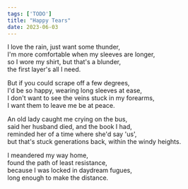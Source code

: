 ```yaml
---
tags: ['TODO']
title: "Happy Tears"
date: 2023-06-03
---
```


I love the rain, just want some thunder,  
I'm more comfortable when my sleeves are longer,  
so I wore my shirt, but that's a blunder,  
the first layer's all I need.

But if you could scrape off a few degrees,  
I'd be so happy, wearing long sleeves at ease,  
I don't want to see the veins stuck in my forearms,  
I want them to leave me be at peace.

An old lady caught me crying on the bus,  
said her husband died, and the book I had,  
reminded her of a time where she'd say 'us',  
but that's stuck generations back, within the windy heights.

I meandered my way home,  
found the path of least resistance,  
because I was locked in daydream fugues,  
long enough to make the distance.
